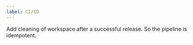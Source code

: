 ```yaml
---
label: CI/CD
---
```


Add cleaning of workspace after a successful release. So the pipeline is idempotent.
